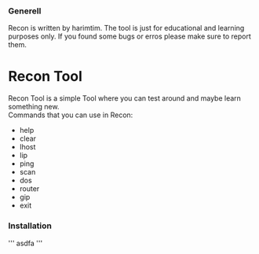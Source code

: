 ### Generell
Recon is written by harimtim. The tool is just for educational and learning purposes only. If you found some bugs or erros please make sure to report them.

# Recon Tool
Recon Tool is a simple Tool where you can test around and maybe learn something new.\
Commands that you can use in Recon:

- help 
- clear
- lhost
- lip
- ping
- scan
- dos
- router
- gip
- exit

### Installation
'''
asdfa
'''
